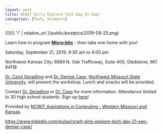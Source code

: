 ```yaml
---
layout: post
title: NCWIT Girls Explore Tech Day 21-Sep!
categories: [Tech, Students]
---
```


![]({{ '/' | relative_url }}public/postpics/2019-08-25.png)

<div id="ember4322" class="ember-view">
<div class="reader-article-content" dir="ltr">
<div id="ember4322" class="ember-view">
<div class="reader-article-content" dir="ltr">
<div id="ember9988" class="ember-view">
<div class="reader-article-content" dir="ltr">
<p>Learn how to program&nbsp;<a href="https://microbit.org/" target="_blank" rel="nofollow noopener"><strong>Micro:bits</strong></a>&nbsp;- then take one home with you!</p>
<p>Saturday, September 21, 2019, 9:30 am to 4:00 pm</p>
<p>Northwest Kansas City: 6889 N. Oak Trafficway, Suite 400, Gladstone, MO 64118</p>
<p><a href="https://www.linkedin.com/in/carol-spradling-00590a49/" target="_blank" rel="noopener">Dr. Carol Spradling</a>&nbsp;and&nbsp;<a href="https://www.linkedin.com/in/denisecase/" target="_blank" rel="noopener">Dr. Denise Case</a>,&nbsp;<a href="https://www.nwmissouri.edu/" target="_blank" rel="nofollow noopener">Northwest Missouri State University</a>, will present the workshop. Lunch and snacks will be provided.</p>
<p>Contact&nbsp;<a href="http://mailto:c_sprad@nwmissouri.edu/" target="_blank" rel="nofollow noopener">Dr. Spradling</a>&nbsp;or&nbsp;<a href="http://mailto:dcase@nwmissouri.edu/" target="_blank" rel="nofollow noopener">Dr. Case</a>&nbsp;for more information. Attendance limited to 30 high school students. Sign up&nbsp;<a href="https://linkprotect.cudasvc.com/url?a=https%3a%2f%2fforms.gle%2faHYo6xzdk6ZKbxsz5&amp;c=E,1,RxLKLouIeYJffGH9R_nccPS3QAnaX9xL5pcjZZsRNQvifTcwySrTiuK6emuMS8TmkIOlof2zjFn-ngTRAa-T0x4N6Xtji09GRTxT34A2&amp;typo=1" target="_blank" rel="nofollow noopener">here</a>!</p>
<p>Provided by&nbsp;<a href="https://www.aspirations.org/aspirations-community/missouri-western-missouri-kansas" target="_blank" rel="nofollow noopener">NCWIT Aspirations in Computing - Western Missouri and Kansas</a>.</p>
</div>
</div>
</div>
</div>
</div>
</div>


<a href="https://www.linkedin.com/pulse/ncwit-girls-explore-tech-day-21-sep-denise-case/">https://www.linkedin.com/pulse/ncwit-girls-explore-tech-day-21-sep-denise-case/</a>